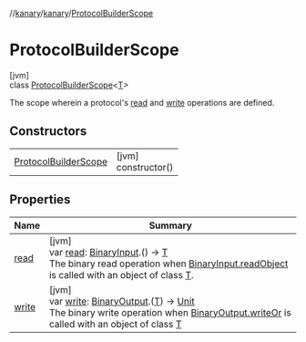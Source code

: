 //[kanary](../../../index.md)/[kanary](../index.md)/[ProtocolBuilderScope](index.md)

# ProtocolBuilderScope

[jvm]\
class [ProtocolBuilderScope](index.md)&lt;[T](index.md)&gt;

The scope wherein a protocol's [read](read.md) and [write](write.md) operations are defined.

## Constructors

| | |
|---|---|
| [ProtocolBuilderScope](-protocol-builder-scope.md) | [jvm]<br>constructor() |

## Properties

| Name | Summary |
|---|---|
| [read](read.md) | [jvm]<br>var [read](read.md): [BinaryInput](../-binary-input/index.md).() -&gt; [T](index.md)<br>The binary read operation when [BinaryInput.readObject](../-binary-input/read-object.md) is called with an object of class [T](index.md). |
| [write](write.md) | [jvm]<br>var [write](write.md): [BinaryOutput](../-binary-output/index.md).([T](index.md)) -&gt; [Unit](https://kotlinlang.org/api/latest/jvm/stdlib/kotlin/-unit/index.html)<br>The binary write operation when [BinaryOutput.writeOr](../-binary-output/write-or.md) is called with an object of class [T](index.md) |
